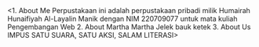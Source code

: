 <html>
<Perpustakaan Pribadi>
<title>Homepage saya</title>
</head>
<1. About Me
Perpustakaan ini adalah perpustakaan pribadi milik Humairah Hunaifiyah Al-Layalin Manik dengan NIM 220709077 untuk mata kuliah Pengembangan Web
2. About Martha
Martha Jelek bauk ketek
3. About Us
IMPUS SATU SUARA, SATU AKSI, SALAM LITERASI>

